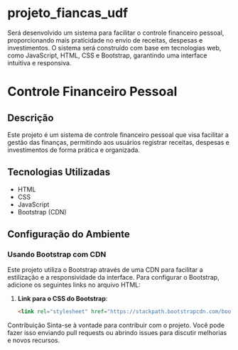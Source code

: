 # projeto_fiancas_udf
Será desenvolvido um sistema para facilitar o controle financeiro  pessoal, proporcionando mais praticidade no envio de receitas, despesas e investimentos.  O sistema será construído com base em tecnologias web, como JavaScript, HTML, CSS e Bootstrap, garantindo uma interface intuitiva e responsiva.

# Controle Financeiro Pessoal

## Descrição
Este projeto é um sistema de controle financeiro pessoal que visa facilitar a gestão das finanças, permitindo aos usuários registrar receitas, despesas e investimentos de forma prática e organizada.

## Tecnologias Utilizadas
- HTML
- CSS
- JavaScript
- Bootstrap (CDN)

## Configuração do Ambiente

### Usando Bootstrap com CDN
Este projeto utiliza o Bootstrap através de uma CDN para facilitar a estilização e a responsividade da interface. Para configurar o Bootstrap, adicione os seguintes links no arquivo HTML:

1. **Link para o CSS do Bootstrap**:
   ```html
   <link rel="stylesheet" href="https://stackpath.bootstrapcdn.com/bootstrap/4.5.2/css/bootstrap.min.css">

<script src="https://code.jquery.com/jquery-3.5.1.slim.min.js"></script>
<script src="https://cdn.jsdelivr.net/npm/@popperjs/core@2.9.3/dist/umd/popper.min.js"></script>
<script src="https://stackpath.bootstrapcdn.com/bootstrap/4.5.2/js/bootstrap.min.js"></script>

Contribuição
Sinta-se à vontade para contribuir com o projeto. Você pode fazer isso enviando pull requests ou abrindo issues para discutir melhorias e novos recursos.


